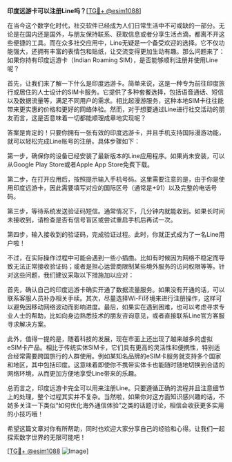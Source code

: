**印度远游卡可以注册Line吗？**[[TG💪+ @esim1088](https://t.me/s/esim1088)]

在当今这个数字化时代，社交软件已经成为人们日常生活中不可或缺的一部分。无论是在国内还是国外，与朋友保持联系、获取信息或者分享生活点滴，都离不开这些便捷的工具。而在众多社交应用中，Line无疑是一个备受欢迎的选择。它不仅功能强大，还拥有丰富的表情包和贴纸，让交流变得更加生动有趣。那么问题来了：如果你持有印度远游卡（Indian Roaming SIM），是否能够顺利注册并使用Line呢？

首先，让我们来了解一下什么是印度远游卡。简单来说，这是一种专为前往印度旅行或居住的人士设计的SIM卡服务。它提供了多种套餐选择，包括语音通话、短信以及数据流量等，满足不同用户的需求。相比起漫游服务，这种本地SIM卡往往能带来更实惠的价格和更好的网络体验。然而，对于想要通过Line进行社交活动的朋友而言，这是否意味着一切都能顺理成章地实现呢？

答案是肯定的！只要你拥有一张有效的印度远游卡，并且手机支持国际漫游功能，就可以轻松完成Line账号的注册。具体步骤如下：

第一步，确保你的设备已经安装了最新版本的Line应用程序。如果尚未安装，可以从Google Play Store或者Apple App Store免费下载。

第二步，在打开应用后，按照提示输入手机号码。这里需要注意的是，由于你是使用印度远游卡，因此需要填写对应的国际区号（通常是+91）以及完整的电话号码。

第三步，等待系统发送验证码短信。通常情况下，几分钟内就能收到。如果长时间未接收到，请检查是否有信号盲区或尝试重启手机后再试一次。

第四步，输入接收到的验证码，完成验证过程。此时，你就正式成为了一名Line用户啦！

不过，在实际操作过程中可能会遇到一些小插曲。比如有时候因为网络不稳定而导致无法正常接收验证码；或者是担心运营商限制某些境外服务的访问权限等等。针对这些问题，我们建议采取以下措施加以应对：

首先，确认自己的印度远游卡确实开通了数据流量服务。如果没有开通的话，可以联系客服人员补办相关手续。其次，尽量选择Wi-Fi环境来进行注册操作，这样可以避免因移动网络波动而影响进度。最后，如果实在遇到困难，也可以考虑寻求专业人士的帮助，比如向身边熟悉技术的朋友咨询意见，或者直接联系Line官方客服寻求解决方案。

此外，值得一提的是，随着科技的发展，现在市面上还出现了越来越多的虚拟eSIM卡产品。相比于传统实体SIM卡，它们具有更高的灵活性和便携性，特别适合经常需要跨国旅行的人群使用。例如某知名品牌的eSIM卡服务就支持多个国家和地区，其中包括印度。这意味着即使你不携带实体卡也能随时随地切换到合适的网络环境，从而更加方便地享受Line带来的乐趣。

总而言之，印度远游卡完全可以用来注册Line。只要遵循正确的流程并且注意细节上的处理，整个过程其实并不复杂。当然啦，如果你对这方面知识感兴趣的话，不妨多关注一下类似“如何优化海外通信体验”之类的话题讨论，相信会收获更多实用的小技巧哦！

希望这篇文章对你有所帮助，同时也欢迎大家分享自己的经验和心得。让我们一起探索数字世界的无限可能吧！ 

[[TG💪+ @esim1088](https://t.me/s/esim1088) ![Image](https://i.postimg.cc/4NQfJmqS/Snipaste-2025-05-13-00-14-12.png)]